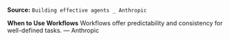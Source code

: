 **Source:** `Building effective agents _ Anthropic`

**When to Use Workflows**
Workflows offer predictability and consistency for well-defined tasks. — Anthropic
